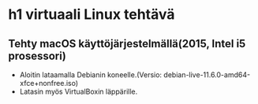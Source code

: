 # h1 virtuaali Linux tehtävä
## Tehty macOS käyttöjärjestelmällä(2015, Intel i5 prosessori)
- Aloitin lataamalla Debianin koneelle.(Versio: debian-live-11.6.0-amd64-xfce+nonfree.iso)
- Latasin myös VirtualBoxin läppärille. 
